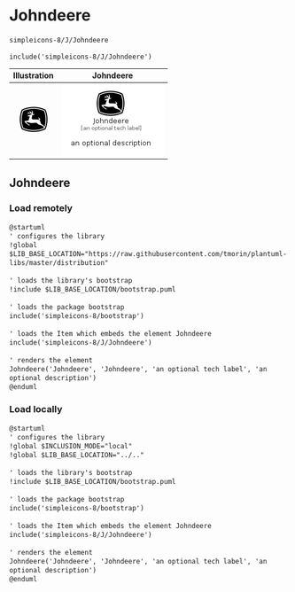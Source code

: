 # Johndeere


```text
simpleicons-8/J/Johndeere
```

```text
include('simpleicons-8/J/Johndeere')
```



| Illustration | Johndeere |
| :---: | :---: |
| ![illustration for Illustration](../../simpleicons-8/J/Johndeere.png) | ![illustration for Johndeere](../../simpleicons-8/J/Johndeere.Local.png) |




## Johndeere

### Load remotely
```plantuml
@startuml
' configures the library
!global $LIB_BASE_LOCATION="https://raw.githubusercontent.com/tmorin/plantuml-libs/master/distribution"

' loads the library's bootstrap
!include $LIB_BASE_LOCATION/bootstrap.puml

' loads the package bootstrap
include('simpleicons-8/bootstrap')

' loads the Item which embeds the element Johndeere
include('simpleicons-8/J/Johndeere')

' renders the element
Johndeere('Johndeere', 'Johndeere', 'an optional tech label', 'an optional description')
@enduml
```

### Load locally
```plantuml
@startuml
' configures the library
!global $INCLUSION_MODE="local"
!global $LIB_BASE_LOCATION="../.."

' loads the library's bootstrap
!include $LIB_BASE_LOCATION/bootstrap.puml

' loads the package bootstrap
include('simpleicons-8/bootstrap')

' loads the Item which embeds the element Johndeere
include('simpleicons-8/J/Johndeere')

' renders the element
Johndeere('Johndeere', 'Johndeere', 'an optional tech label', 'an optional description')
@enduml
```

